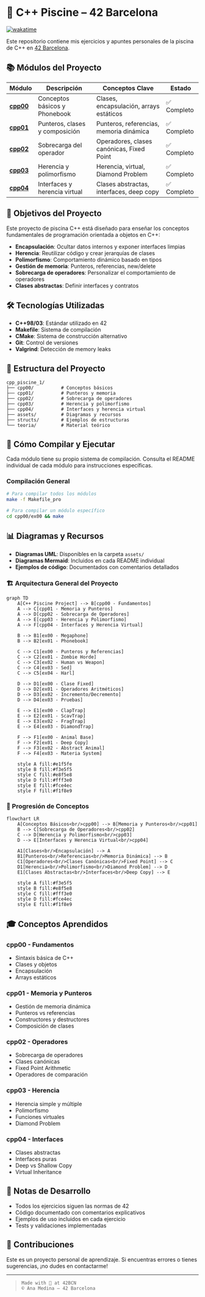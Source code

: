 # 📘 C++ Piscine – 42 Barcelona
[![wakatime](https://wakatime.com/badge/user/640df229-0fc5-4d67-92ba-90084661c6d4/project/4e87dcd9-48ea-4e2c-8699-6dd9acda4429.svg)](https://wakatime.com/badge/user/640df229-0fc5-4d67-92ba-90084661c6d4/project/4e87dcd9-48ea-4e2c-8699-6dd9acda4429)

Este repositorio contiene mis ejercicios y apuntes personales de la piscina de C++ en [42 Barcelona](https://42barcelona.com/).

## 📚 Módulos del Proyecto

| Módulo | Descripción | Conceptos Clave | Estado |
|--------|-------------|-----------------|--------|
| **[cpp00](cpp00/README.md)** | Conceptos básicos y Phonebook | Clases, encapsulación, arrays estáticos | ✅ Completo |
| **[cpp01](cpp01/README.md)** | Punteros, clases y composición | Punteros, referencias, memoria dinámica | ✅ Completo |
| **[cpp02](cpp02/README.md)** | Sobrecarga del operador | Operadores, clases canónicas, Fixed Point | ✅ Completo |
| **[cpp03](cpp03/README.md)** | Herencia y polimorfismo | Herencia, virtual, Diamond Problem | ✅ Completo |
| **[cpp04](cpp04/README.md)** | Interfaces y herencia virtual | Clases abstractas, interfaces, deep copy | ✅ Completo |

## 🎯 Objetivos del Proyecto

Este proyecto de piscina C++ está diseñado para enseñar los conceptos fundamentales de programación orientada a objetos en C++:

- **Encapsulación**: Ocultar datos internos y exponer interfaces limpias
- **Herencia**: Reutilizar código y crear jerarquías de clases
- **Polimorfismo**: Comportamiento dinámico basado en tipos
- **Gestión de memoria**: Punteros, referencias, new/delete
- **Sobrecarga de operadores**: Personalizar el comportamiento de operadores
- **Clases abstractas**: Definir interfaces y contratos

## 🛠️ Tecnologías Utilizadas

- **C++98/03**: Estándar utilizado en 42
- **Makefile**: Sistema de compilación
- **CMake**: Sistema de construcción alternativo
- **Git**: Control de versiones
- **Valgrind**: Detección de memory leaks

## 📁 Estructura del Proyecto

```
cpp_piscine_1/
├── cpp00/          # Conceptos básicos
├── cpp01/          # Punteros y memoria
├── cpp02/          # Sobrecarga de operadores
├── cpp03/          # Herencia y polimorfismo
├── cpp04/          # Interfaces y herencia virtual
├── assets/         # Diagramas y recursos
├── structs/        # Ejemplos de estructuras
└── teoria/         # Material teórico
```

## 🚀 Cómo Compilar y Ejecutar

Cada módulo tiene su propio sistema de compilación. Consulta el README individual de cada módulo para instrucciones específicas.

### Compilación General
```bash
# Para compilar todos los módulos
make -f Makefile_pro

# Para compilar un módulo específico
cd cpp00/ex00 && make
```

## 📊 Diagramas y Recursos

- **Diagramas UML**: Disponibles en la carpeta `assets/`
- **Diagramas Mermaid**: Incluidos en cada README individual
- **Ejemplos de código**: Documentados con comentarios detallados

### 🏗️ Arquitectura General del Proyecto

```mermaid
graph TD
    A[C++ Piscine Project] --> B[cpp00 - Fundamentos]
    A --> C[cpp01 - Memoria y Punteros]
    A --> D[cpp02 - Sobrecarga de Operadores]
    A --> E[cpp03 - Herencia y Polimorfismo]
    A --> F[cpp04 - Interfaces y Herencia Virtual]
    
    B --> B1[ex00 - Megaphone]
    B --> B2[ex01 - Phonebook]
    
    C --> C1[ex00 - Punteros y Referencias]
    C --> C2[ex01 - Zombie Horde]
    C --> C3[ex02 - Human vs Weapon]
    C --> C4[ex03 - Sed]
    C --> C5[ex04 - Harl]
    
    D --> D1[ex00 - Clase Fixed]
    D --> D2[ex01 - Operadores Aritméticos]
    D --> D3[ex02 - Incremento/Decremento]
    D --> D4[ex03 - Pruebas]
    
    E --> E1[ex00 - ClapTrap]
    E --> E2[ex01 - ScavTrap]
    E --> E3[ex02 - FragTrap]
    E --> E4[ex03 - DiamondTrap]
    
    F --> F1[ex00 - Animal Base]
    F --> F2[ex01 - Deep Copy]
    F --> F3[ex02 - Abstract Animal]
    F --> F4[ex03 - Materia System]
    
    style A fill:#e1f5fe
    style B fill:#f3e5f5
    style C fill:#e8f5e8
    style D fill:#fff3e0
    style E fill:#fce4ec
    style F fill:#f1f8e9
```

### 🔄 Progresión de Conceptos

```mermaid
flowchart LR
    A[Conceptos Básicos<br/>cpp00] --> B[Memoria y Punteros<br/>cpp01]
    B --> C[Sobrecarga de Operadores<br/>cpp02]
    C --> D[Herencia y Polimorfismo<br/>cpp03]
    D --> E[Interfaces y Herencia Virtual<br/>cpp04]
    
    A1[Clases<br/>Encapsulación] --> A
    B1[Punteros<br/>Referencias<br/>Memoria Dinámica] --> B
    C1[Operadores<br/>Clases Canónicas<br/>Fixed Point] --> C
    D1[Herencia<br/>Polimorfismo<br/>Diamond Problem] --> D
    E1[Clases Abstractas<br/>Interfaces<br/>Deep Copy] --> E
    
    style A fill:#f3e5f5
    style B fill:#e8f5e8
    style C fill:#fff3e0
    style D fill:#fce4ec
    style E fill:#f1f8e9
```

## 🎓 Conceptos Aprendidos

### cpp00 - Fundamentos
- Sintaxis básica de C++
- Clases y objetos
- Encapsulación
- Arrays estáticos

### cpp01 - Memoria y Punteros
- Gestión de memoria dinámica
- Punteros vs referencias
- Constructores y destructores
- Composición de clases

### cpp02 - Operadores
- Sobrecarga de operadores
- Clases canónicas
- Fixed Point Arithmetic
- Operadores de comparación

### cpp03 - Herencia
- Herencia simple y múltiple
- Polimorfismo
- Funciones virtuales
- Diamond Problem

### cpp04 - Interfaces
- Clases abstractas
- Interfaces puras
- Deep vs Shallow Copy
- Virtual Inheritance

## 📝 Notas de Desarrollo

- Todos los ejercicios siguen las normas de 42
- Código documentado con comentarios explicativos
- Ejemplos de uso incluidos en cada ejercicio
- Tests y validaciones implementadas

## 🤝 Contribuciones

Este es un proyecto personal de aprendizaje. Si encuentras errores o tienes sugerencias, ¡no dudes en contactarme!

---

> `Made with 💙 at 42BCN`  
> `© Ana Medina – 42 Barcelona` 







